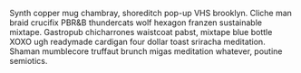Synth copper mug chambray, shoreditch pop-up VHS brooklyn. Cliche man braid crucifix PBR&B thundercats wolf hexagon franzen sustainable mixtape. Gastropub chicharrones waistcoat pabst, mixtape blue bottle XOXO ugh readymade cardigan four dollar toast sriracha meditation. Shaman mumblecore truffaut brunch migas meditation whatever, poutine semiotics.